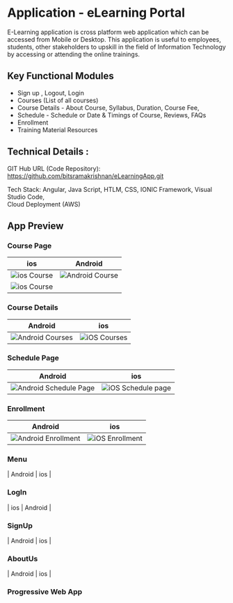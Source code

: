# Application - eLearning Portal

E-Learning application is cross platform web application which can be accessed from Mobile or Desktop.
This application is useful to employees, students, other stakeholders to upskill in the field of 
Information Technology by accessing or attending the online trainings.

## Key Functional Modules

* Sign up , Logout, Login
* Courses (List of all courses)
* Course Details - About Course, Syllabus, Duration, Course Fee,
* Schedule - Schedule or Date & Timings of Course, Reviews, FAQs
* Enrollment
* Training Material Resources

## Technical Details :

GIT Hub URL (Code Repository): https://github.com/bitsramakrishnan/eLearningApp.git

Tech Stack:
	  Angular, Java Script, HTLM, CSS,
    IONIC Framework, Visual Studio Code,           
    Cloud Deployment (AWS) 

## App Preview

### Course Page

| ios  | Android  |
| -----------------| -----|
| ![ios Course](/resources/screenshots/ios-course.png) | ![Android Course](/resources/screenshots/android-course.png) |
![ios Course](/resources/screenshots/ios-course2.png) |
### Course Details

| Android  | ios  |
| -----------------| -----|
| ![Android Courses](/resources/screenshots/android-course-details.png) | ![iOS Courses](/resources/screenshots/ios-course-details1.png) |

### Schedule Page
| Android  | ios  |
| -----------------| -----|
| ![Android Schedule Page](/resources/screenshots/android-schedule.png) | ![iOS Schedule page](/resources/screenshots/ios-course-schedule) |

### Enrollment

| Android  | ios  |
| -----------------| -----|
| ![Android Enrollment](/resources/screenshots/android-course-enroll.png) | ![iOS Enrollment](/resources/screenshots/ios-sourse-enroll.png) |

### Menu
| Android  | ios  |

### LogIn
| ios  | Android  |

### SignUp
| Android  | ios  |

### AboutUs
| Android  | ios  |

### Progressive Web App

